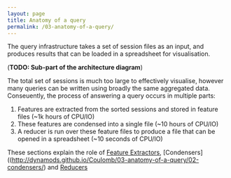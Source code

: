 ```yaml
---
layout: page
title: Anatomy of a query
permalink: /03-anatomy-of-a-query/
---
```


The query infrastructure takes a set of session files as an input, and produces results that can be loaded in a spreadsheet for visualisation.

(**TODO: Sub-part of the architecture diagram**)

The total set of sessions is much too large to effectively visualise, however many queries can be written using broadly the same aggregated data. Conseuently, the process of answering a query occurs in multiple parts:

1. Features are extracted from the sorted sessions and stored in feature files (~1k hours of CPU/IO)
2. These features are condensed into a single file (~10 hours of CPU/IO)
3. A reducer is run over these feature files to produce a file that can be opened in a spreadsheet (~10 seconds of CPU/IO)

These sections explain the role of [Feature Extractors](http://dynamods.github.io/Coulomb/03-anatomy-of-a-query/01-feature-extractors/), [Condensers]((http://dynamods.github.io/Coulomb/03-anatomy-of-a-query/02-condensers/) and [Reducers](http://dynamods.github.io/Coulomb/03-anatomy-of-a-query/02-reducers/)
